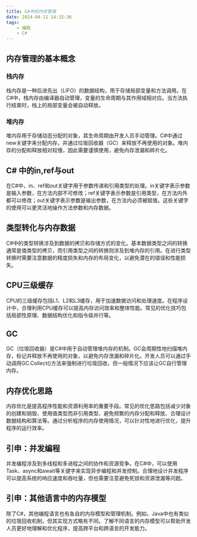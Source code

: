 ```yaml
---
title: C#中的内存管理
date: 2024-04-11 14:32:36
tags:
    - 编程
    - C#
---
```


## 内存管理的基本概念
### 栈内存
栈内存是一种后进先出（LIFO）的数据结构，用于存储局部变量和方法调用。在C#中，栈内存由编译器自动管理，变量的生命周期与其作用域相对应。当方法执行结束时，栈上的局部变量会被自动释放。
### 堆内存
堆内存用于存储动态分配的对象，其生命周期由开发人员手动管理。C#中通过new关键字来分配内存，并通过垃圾回收器（GC）来释放不再使用的对象。堆内存的分配和释放相对较慢，因此需要谨慎使用，避免内存泄漏和碎片化。
## C# 中的in,ref与out
在C#中，in、ref和out关键字用于参数传递和引用类型的处理。in关键字表示参数是输入参数，在方法内部不可修改；ref关键字表示参数是引用类型，在方法内外都可以修改；out关键字表示参数是输出参数，在方法内必须被赋值。这些关键字的使用可以更灵活地操作方法参数和内存数据。
## 类型转化与内存数据
C#中的类型转换涉及到数据的拷贝和存储方式的变化。基本数据类型之间的转换通常是值类型的拷贝，而引用类型之间的转换则涉及到堆内存的引用。在进行类型转换时需要注意数据的精度损失和内存的布局变化，以避免潜在的错误和性能损失。
## CPU三级缓存
CPU的三级缓存包括L1、L2和L3缓存，用于加速数据访问和处理速度。在程序设计中，合理利用CPU缓存可以提高内存访问效率和整体性能。常见的优化技巧包括局部性原理、数据结构优化和指令级并行等。
## GC
GC（垃圾回收器）是C#中用于自动管理堆内存的机制。GC会周期性地扫描堆内存，标记并释放不再使用的对象，以避免内存泄漏和碎片化。开发人员可以通过手动调用GC.Collect()方法来强制进行垃圾回收，但一般情况下应该让GC自行管理内存。
## 内存优化思路
内存优化是提高程序性能和资源利用率的重要手段。常见的优化思路包括减少对象的创建和销毁、使用值类型而非引用类型、避免频繁的内存分配和释放、合理设计数据结构和算法等。通过分析程序的内存使用情况，可以针对性地进行优化，提升程序的运行效率。
## 引申：并发编程
并发编程涉及到多线程和多进程之间的协作和资源竞争。在C#中，可以使用Task、async和await等关键字来实现异步编程和并发控制。合理地设计并发程序可以提高系统的响应速度和吞吐量，但也需要注意避免死锁和资源泄漏等问题。
## 引申：其他语言中的内存模型
除了C#，其他编程语言也有各自的内存模型和管理机制。例如，Java中也有类似的垃圾回收机制，但其实现方式略有不同。了解不同语言的内存模型可以帮助开发人员更好地理解和优化程序，提高跨平台和跨语言的开发能力。